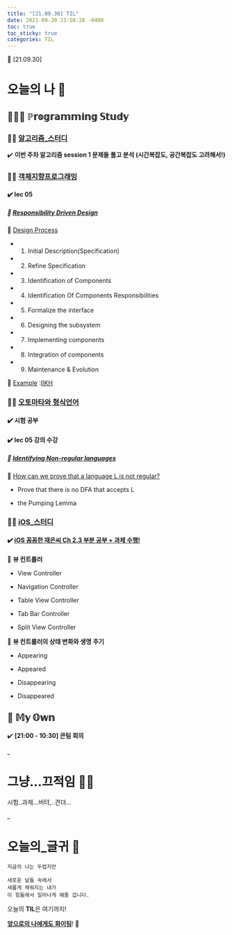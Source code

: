 ```yaml
---
title: "[21.09.30] TIL"
date: 2021-09-30 23:50:28 -0400
toc: true
toc_sticky: true
categories: TIL
---
```



📝 [21.09.30]

# 오늘의 나 💭

## 👩🏻‍💻 ℙ𝕣𝕠𝕘𝕣𝕒𝕞𝕞𝕚𝕟𝕘 𝕊𝕥𝕦𝕕𝕪

### ☝🏻 <u>알고리즘_스터디</u>

✔️ **이번 주차 알고리즘 session 1 문제들 풀고 분석 (시간복잡도, 공간복잡도 고려해서!)** 


### ☝🏻 <u>객체지향프로그래밍</u>

#### ✔️ **lec 05**

##### 📑 **<u>Responsibility Driven Design</u>**   

📌 <u>Design Process</u>    

- 1. Initial Description(Specification)

- 2. Refine Specification

- 3. Identification of Components

- 4. Identification Of Components Responsibilities

- 5. Formalize the interface

- 6. Designing the subsystem

- 7. Implementing components

- 8. Integration of components

- 9. Maintenance & Evolution

📌 <u>Example</u> :<u>IIKH</u>    


### ☝🏻 <u>오토마타와 형식언어</u>

#### ✔️ **시험 공부** 

#### ✔️ **lec 05 강의 수강** 

##### 📑 **<u>Identifying Non-regular languages</u>**   

📌 <u>How can we prove that a language L is not regular?</u>    

- Prove that there is no DFA that accepts L

- the Pumping Lemma


### ☝🏻 <u>iOS_스터디</u>

#### ✔️ **<u>iOS 꼼꼼한 재은씨 Ch 2.3 부분 공부 + 과제 수행!</u>**     

📌 **뷰 컨트롤러**   

- View Controller

- Navigation Controller

- Table View Controller

- Tab Bar Controller

- Split View Controller

📌 **뷰 컨트롤러의 상태 변화와 생명 주기**    

- Appearing

- Appeared

- Disappearing

- Disappeared


## 🌝 𝕄𝕪 𝕆𝕨𝕟           

✔️ **[21:00 - 10:30] 콘팀 회의**      

_
  
# 그냥...끄적임 ✍🏻

시험..과제...버텨,..견뎌...     


_

# 오늘의_글귀 📄

	지금의 나는 두렵지만
	
	새로운 날들 속에서 
	새롭게 채워지는 내가
	이 힘듦에서 일어나게 해줄 겁니다.  


<div class="notice--primary" markdown="1">
오늘의 <strong>TIL</strong>은 여기까지!     
      
<strong><u>앞으로의 나에게도 화이팅</u></strong>! 🌸 
</div>
